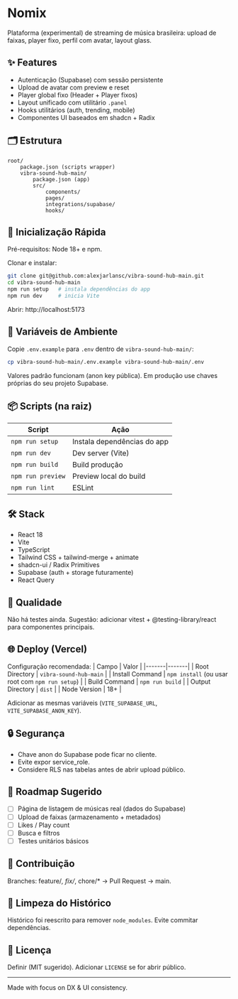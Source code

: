 # Nomix

Plataforma (experimental) de streaming de música brasileira: upload de faixas, player fixo, perfil com avatar, layout glass.

## ✨ Features
- Autenticação (Supabase) com sessão persistente
- Upload de avatar com preview e reset
- Player global fixo (Header + Player fixos)
- Layout unificado com utilitário `.panel`
- Hooks utilitários (auth, trending, mobile)
- Componentes UI baseados em shadcn + Radix

## 🗂 Estrutura
```
root/
	package.json (scripts wrapper)
	vibra-sound-hub-main/
		package.json (app)
		src/
			components/
			pages/
			integrations/supabase/
			hooks/
```

## 🚀 Inicialização Rápida
Pré-requisitos: Node 18+ e npm.

Clonar e instalar:
```sh
git clone git@github.com:alexjarlansc/vibra-sound-hub-main.git
cd vibra-sound-hub-main
npm run setup   # instala dependências do app
npm run dev     # inicia Vite
```
Abrir: http://localhost:5173

## 🔐 Variáveis de Ambiente
Copie `.env.example` para `.env` dentro de `vibra-sound-hub-main/`:
```sh
cp vibra-sound-hub-main/.env.example vibra-sound-hub-main/.env
```
Valores padrão funcionam (anon key pública). Em produção use chaves próprias do seu projeto Supabase.

## 📦 Scripts (na raiz)
| Script | Ação |
|--------|------|
| `npm run setup` | Instala dependências do app |
| `npm run dev` | Dev server (Vite) |
| `npm run build` | Build produção |
| `npm run preview` | Preview local do build |
| `npm run lint` | ESLint |

## 🛠 Stack
- React 18
- Vite
- TypeScript
- Tailwind CSS + tailwind-merge + animate
- shadcn-ui / Radix Primitives
- Supabase (auth + storage futuramente)
- React Query

## 🧪 Qualidade
Não há testes ainda. Sugestão: adicionar vitest + @testing-library/react para componentes principais.

## 🌐 Deploy (Vercel)
Configuração recomendada:
| Campo | Valor |
|-------|-------|
| Root Directory | `vibra-sound-hub-main` |
| Install Command | `npm install` (ou usar root com `npm run setup`) |
| Build Command | `npm run build` |
| Output Directory | `dist` |
| Node Version | 18+ |

Adicionar as mesmas variáveis (`VITE_SUPABASE_URL`, `VITE_SUPABASE_ANON_KEY`).

## 🔒 Segurança
- Chave anon do Supabase pode ficar no cliente.
- Evite expor service_role.
- Considere RLS nas tabelas antes de abrir upload público.

## 📌 Roadmap Sugerido
- [ ] Página de listagem de músicas real (dados do Supabase)
- [ ] Upload de faixas (armazenamento + metadados)
- [ ] Likes / Play count
- [ ] Busca e filtros
- [ ] Testes unitários básicos

## 🤝 Contribuição
Branches: feature/*, fix/*, chore/* → Pull Request → main.

## 🧽 Limpeza do Histórico
Histórico foi reescrito para remover `node_modules`. Evite commitar dependências.

## 📄 Licença
Definir (MIT sugerido). Adicionar `LICENSE` se for abrir público.

---
Made with focus on DX & UI consistency.

